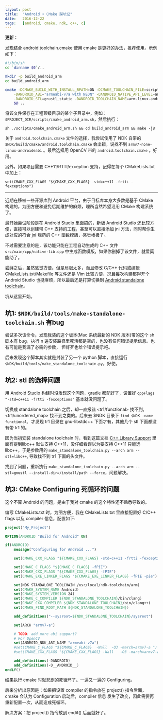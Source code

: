 ```yaml
---
layout: post
title:  "Android + CMake 踩坑记"
date:   2016-12-22
tags:   [android, cmake, ndk, c++, c]
---
```


**更新：**

发现结合 android.toolchain.cmake 使用 cmake 是更好的办法，推荐使用。示例如下：

```bash
#!/bin/sh
cd `dirname $0`/..

mkdir -p build_android_arm
cd build_android_arm

cmake -DCMAKE_BUILD_WITH_INSTALL_RPATH=ON -DCMAKE_TOOLCHAIN_FILE=scripts/android.toolchain.cmake \
    -DANDROID_ABI="armeabi-v7a with NEON" -DANDROID_NATIVE_API_LEVEL=android-16 \
    -DANDROID_STL=gnustl_static -DANDROID_TOOLCHAIN_NAME=arm-linux-androideabi-4.9 \
    $@ ..
```

将该文件保存在工程顶级目录的某个子目录中，例如：`$PROJECT_DIR/scripts/cmake_android_arm.sh`，然后执行：

```
sh ./scripts/cmake_android_arm.sh && cd build_android_arm && make -j8
```

关于 `android.toolchain.cmake` 文件的选择，我尝试使用了 NDK 自带的
`$NDK/build/cmake/android.toolchain.cmake` 会出错，说找不到
`armv7-none-linux-androideabi` 。最后选择用 OpenCV 带的
`android.toolchain.cmake` ，好用。

另外，如果项目需要 C++11/RTTI/exception 支持，记得在每个 CMakeLists.txt 中加上：

```
set(CMAKE_CXX_FLAGS "${CMAKE_CXX_FLAGS} -std=c++11 -frtti -fexceptions")
```

- - -

近期在移植一些开源库到 Android 平台，由于目标库本身大多数是基于 CMake
构建的，为图方便和避免后期维护的麻烦，理所当然希望沿用 CMake 构建系统了。

最开始尝试阶段是在 Android Studio 里面搞的，新版 Android Studio
还比较方便，直接可以创建带 C++ 支持的工程，甚至可以直接添加 jni
方法，同时帮你生成对应的符合 jni 规范的 C++ 函数模版，感觉棒极了。

不过需要注意的是，该功能只能在工程自动生成的 C++ 文件
`src/main/cpp/native-lib.cpp`
中生成函数模版，如果你删掉了该文件，就爱莫能助了。

尝鲜之后，虽然感觉方便，但是局限太多，而且修改 C/C++ 代码或编辑
CMakeLists.txt/Makefile 等文件还是 Vim 比较方便，况且每次构建都得开个 Android
Studio 也挺麻烦，所以最后还是打算切换到 [Android standalone
toolchain](https://developer.android.com/ndk/guides/standalone_toolchain.html)。

坑从这里开始。

坑1: `$NDK/build/tools/make-standalone-toolchain.sh` 有bug
-----------------------------------------------------------

尝试多次该命令，发现我装的这个版本(Mac 系统最新的 NDK 版本)带的这个 sh 脚本有
bug，执行 n
遍安装路径里死活都是空的，也没有任何错误提示信息。也有可能是我漏了必需的参数，
但好歹也给个错误提示吧。

后来发现这个脚本其实就是封装了另一个 python 脚本，直接运行
`$NDK/build/tools/make_standalone_toolchain.py`，好使。

坑2: stl 的选择问题
-----------------------------------------------------------
用 Android Studio 构建时没发现这个问题，gradle 都配好了，设置好 `cppFlags
"-std=c++11 -frtti -fexceptions"` 基本就没问题了。

切换成 standalone toolchain 之后，却一直报错 <tr1/functional> 找不到，<tr1/unordered_map>
找不到之类的。后来去 $NDK 目录下 `find $NDK -name functional`，才发现 tr1 目录在 gnu-libstdc++
下面才有，其他几个 stl 下面都没有带 tr1 的。

因为当初安装 standalone toolchain 时，看到这篇文档
[C++ Library Support](https://developer.android.com/ndk/guides/cpp-support.html)
里面有提到libc++ 默认支持 C++11，没仔细看误以为要支持 C++11 只能选 libc++，于是参数用的
`make_standalone_toolchain.py --arch arm --stl=libc++`, 导致找不到 tr1
下面的头文件。 

找到了问题，重新执行 `make_standalone_toolchain.py --arch arm --stl=gnustl
--install-dir=/install/path --force`，问题解决。

坑3: CMake Configuring 死循环的问题
-------------------------------------
这个不算 Android 的问题，是由于我对 cmake 的这个特性还不熟悉导致的。

编写 CMakeLists.txt 时，为图方便，我在 CMakeLists.txt 里直接配置好 C/C++ flags
以及 compiler 信息，配置如下:

```cmake
project("My_Project")

OPTION(ANDROID "Build for Android" ON)

if(ANDROID)
    message("Configuring for Android ...")

    set(CMAKE_CXX_FLAGS "${CMAKE_CXX_FLAGS} -std=c++11 -frtti -fexceptions")

    set(CMAKE_C_FLAGS "${CMAKE_C_FLAGS} -fPIE")
    set(CMAKE_CXX_FLAGS "${CMAKE_CXX_FLAGS} -fPIE")
    set(CMAKE_EXE_LINKER_FLAGS "${CMAKE_EXE_LINKER_FLAGS} -fPIE -pie")

    set(NDK_STANDALONE_TOOLCHAIN /usr/local/ndk-toolchain/arm)
    set(CMAKE_SYSTEM_NAME Android)
    set(CMAKE_SYSTEM_VERSION 24)
    set(CMAKE_C_COMPILER ${NDK_STANDALONE_TOOLCHAIN}/bin/clang)
    set(CMAKE_CXX_COMPILER ${NDK_STANDALONE_TOOLCHAIN}/bin/clang++)
    set(CMAKE_FIND_ROOT_PATH ${NDK_STANDALONE_TOOLCHAIN})

    add_definitions("--sysroot=${NDK_STANDALONE_TOOLCHAIN}/sysroot")

    set(ARCH "armv7-a")

    # TODO: add more abi support?
    # For OpenCV
    set(ANDROID_NDK_ABI_NAME "armeabi-v7a")
    #set(CMAKE_C_FLAGS "${CMAKE_C_FLAGS}  -Wall  -O3 -march=armv7-a ")
    #set(CMAKE_CXX_FLAGS "${CMAKE_CXX_FLAGS} -Wall   -O3 -march=armv7-a")

    add_definitions(-DANDROID)
    add_definitions(-D__ANDROID__)
endif()
```

结果执行 cmake 时就悲剧的死循环了。一遍又一遍的 Configuring。

后来分析出原因是：如果把设置 compiler 的指令放在 project() 指令后面，cmake
会认为 Configuration 启动后，compiler 信息
发生了改变，因此需要再重新配置一次，从而造成死循环。 

解决方案：把 project() 指令放到 endif() 后面就好了。
